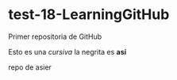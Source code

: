 # test-18-LearningGitHub

Primer repositoria de GitHub

Esto es una _cursiva_ la negrita es **así**

repo de asier
